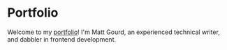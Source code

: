 # Portfolio

Welcome to my [portfolio](https://matthewrgourd.github.io/portfolio)! I'm Matt Gourd, an experienced technical writer, and dabbler in frontend development.
